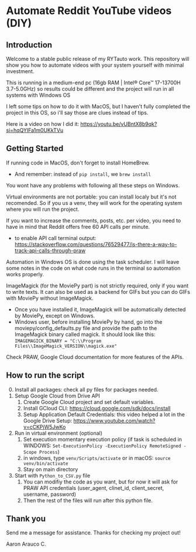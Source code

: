 # Automate Reddit YouTube videos (DIY)

## Introduction

Welcome to a stable public release of my RYTauto work. This repository will show you how to automate videos with your system yourself with minimal investment.

This is running in a medium-end pc (16gb RAM | Intel® Core™ 17-13700H 3.7-5.0GHz) so results could be different and the project will run in all systems with Windows OS 

I left some tips on how to do it with MacOS, but I haven't fully completed the project in this OS, so i'll say those are clues instead of tips.

Here is a video on how I did it: https://youtu.be/vUBntX8b9qk?si=hqQYIFa1m0UKkTVu

## Getting Started

If running code in MacOS, don't forget to install HomeBrew.
- And remember: instead of ```pip install```, we ```brew install```  

You wont have any problems with following all these steps on Windows.

Virtual environments are not portable: you can install localy but it's not recomended. So if you us a venv, they will work for the operating system where you will run the project.

If you want to increase the comments, posts, etc. per video, you need to have in mind that Reddit offers free 60 API calls per minute.
- to enable API call terminal output: https://stackoverflow.com/questions/76529477/is-there-a-way-to-track-api-calls-through-praw

Automation in Windows OS is done using the task scheduler. I will leave some notes in the code on what code runs in the terminal so automation works properly.

ImageMagick (for the MoviePy part) is not strictly required, only if you want to write texts. It can also be used as a backend for GIFs but you can do GIFs with MoviePy without ImageMagick.
- Once you have installed it, ImageMagick will be automatically detected by MoviePy, except on Windows. 
- Windows user, before installing MoviePy by hand, go into the moviepy/config_defaults.py file and provide the path to the ImageMagick binary called magick. It should look like this: ```IMAGEMAGICK_BINARY = "C:\\Program Files\\ImageMagick_VERSION\\magick.exe"```

Check PRAW, Google Cloud documentation for more features of the APIs.

## How to run the script
0. Install all packages: check all py files for packages needed. 
1. Setup Google Cloud from Drive API
    1. Create Google Cloud project and set default variables.
    2. Install GCloud CLI: https://cloud.google.com/sdk/docs/install
    3. Setup Application Default Credentials: this video helped a lot in the Google Drive Setup: https://www.youtube.com/watch?v=cCKPjW5JwKo
2. Run in virtual environment (optional)
    1. Set execution momentary execution policy (if task is scheduled in WINDOWS: ```Set-ExecutionPolicy -ExecutionPolicy RemoteSigned -Scope Process```)
    2. in windows, type ```venv/Scripts/activate``` or in macOS: ```source venv/bin/activate```
    3. Stay on main directory
3. Start with ```Python_to_CSV.py``` file
    1. You can modifiy the code as you want, but for now it will ask for PRAW API credentials (user_agent, clinet_id, client_secret, username, password)
    2. Then the rest of the files will run after this python file.

## Thank you

Send me a message for assistance. Thanks for checking my project out!

Aaron Arauco C.
